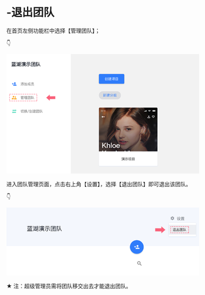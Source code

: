 # -退出团队

在首页左侧功能栏中选择【管理团队】； 

👇

![](../../../.gitbook/assets/11%20%282%29.png)

进入团队管理页面，点击右上角【设置】，选择【退出团队】即可退出该团队。 

👇

![](../../../.gitbook/assets/12%20%282%29.png)

★ 注：超级管理员需将团队移交出去才能退出团队。 

